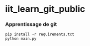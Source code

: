 # iit_learn_git_public

### Apprentissage de git 

```
pip install -r requirements.txt
python main.py

```
